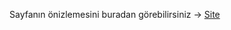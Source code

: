 Sayfanın önizlemesini buradan görebilirsiniz -> [Site](https://burakkalay.github.io/Kodluyoruz-FrontEnd/CSS/Odev_1/endüstriyel.html)